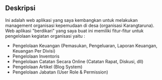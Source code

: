 ## Deskripsi
Ini adalah web aplikasi yang saya kembangkan untuk melakukan management organisasi kepemudaan di desa (organisasi Karangtaruna). Web aplikasi "berdikari" yang saya buat ini memiliki fitur-fitur untuk pengelolaan kegiatan organisasi yaitu : 

- Pengelolaan Keuangan (Pemasukan, Pengeluaran, Laporan Keuangan, Keuangan Per Divisi)
- Pengelolaan Inventoris
- Pengelolaan Catatan Secara Online (Catatan Rapat, Diskusi, dll)
- Pengelolaan Artikel (Blog System)
- Pengelolaan Jabatan (User Role & Permission)
